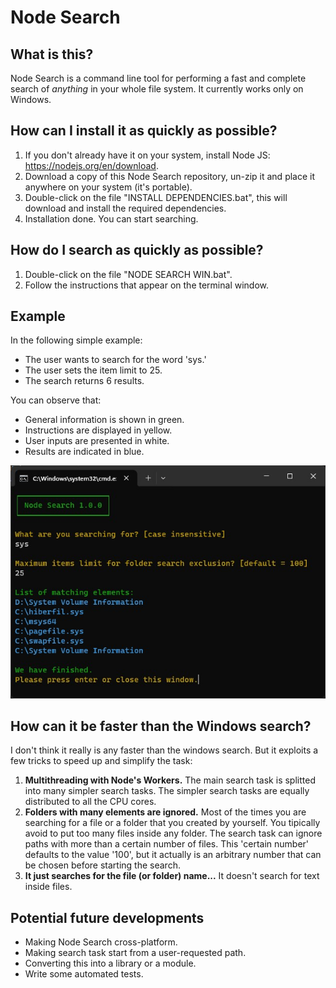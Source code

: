 # Node Search

## What is this?

Node Search is a command line tool for performing a fast and complete search of _anything_ in your whole file system.
It currently works only on Windows.


## How can I install it as quickly as possible?

1. If you don't already have it on your system, install Node JS: https://nodejs.org/en/download.
2. Download a copy of this Node Search repository, un-zip it and place it anywhere on your system (it's portable).
3. Double-click on the file "INSTALL DEPENDENCIES.bat", this will download and install the required dependencies.
4. Installation done. You can start searching.


## How do I search as quickly as possible?

1. Double-click on the file "NODE SEARCH WIN.bat".
2. Follow the instructions that appear on the terminal window.


## Example

In the following simple example:
- The user wants to search for the word 'sys.'
- The user sets the item limit to 25.
- The search returns 6 results.

You can observe that:
- General information is shown in green.
- Instructions are displayed in yellow.
- User inputs are presented in white.
- Results are indicated in blue.

![simple example](./pictures/example-001.jpg)


## How can it be faster than the Windows search?

I don't think it really is any faster than the windows search.
But it exploits a few tricks to speed up and simplify the task:
1. **Multithreading with Node's Workers.**
    The main search task is splitted into many simpler search tasks.
    The simpler search tasks are equally distributed to all the CPU cores.
2. **Folders with many elements are ignored.**
    Most of the times you are searching for a file or a folder that you created by yourself.
    You tipically avoid to put too many files inside any folder.
    The search task can ignore paths with more than a certain number of files.
    This 'certain number' defaults to the value '100', but it actually is an arbitrary number that can be chosen before starting the search.
3. **It just searches for the file (or folder) name...**
    It doesn't search for text inside files.


## Potential future developments

- Making Node Search cross-platform.
- Making search task start from a user-requested path.
- Converting this into a library or a module.
- Write some automated tests.